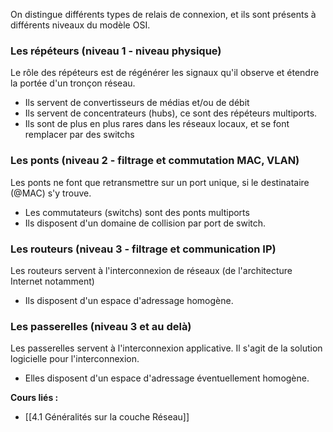 On distingue différents types de relais de connexion, et ils sont présents à différents niveaux du modèle OSI.

### Les répéteurs (niveau 1 - niveau physique)

Le rôle des répéteurs est de régénérer les signaux qu'il observe et étendre la portée d'un tronçon réseau.

- Ils servent de convertisseurs de médias et/ou de débit
- Ils servent de concentrateurs (hubs), ce sont des répéteurs multiports.
- Ils sont de plus en plus rares dans les réseaux locaux, et se font remplacer par des switchs

### Les ponts (niveau 2 - filtrage et commutation MAC, VLAN)

Les ponts ne font que retransmettre sur un port unique, si le destinataire (@MAC) s'y trouve.

- Les commutateurs (switchs) sont des ponts multiports
- Ils disposent d'un domaine de collision par port de switch.

### Les routeurs (niveau 3 - filtrage et communication IP)

Les routeurs servent à l'interconnexion de réseaux (de l'architecture Internet notamment)

- Ils disposent d'un espace d'adressage homogène.

### Les passerelles (niveau 3 et au delà)

Les passerelles servent à l'interconnexion applicative. Il s'agit de la solution logicielle pour l'interconnexion.

- Elles disposent d'un espace d'adressage éventuellement homogène.


**Cours liés :**
- [[4.1 Généralités sur la couche Réseau]]